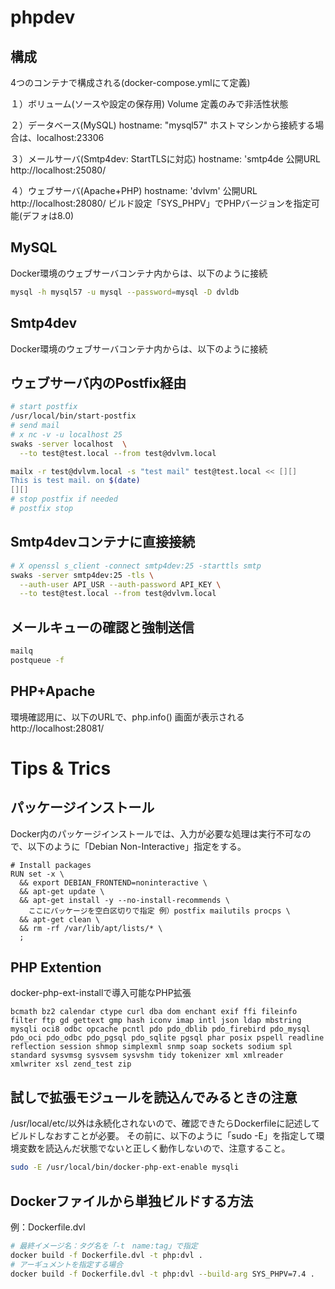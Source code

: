phpdev
==========

構成
----------
4つのコンテナで構成される(docker-compose.ymlにて定義)

１）ボリューム(ソースや設定の保存用)
Volume 定義のみで非活性状態

２）データベース(MySQL)
hostname: "mysql57"
ホストマシンから接続する場合は、localhost:23306

３）メールサーバ(Smtp4dev: StartTLSに対応)
hostname: 'smtp4de
公開URL http://localhost:25080/

４）ウェブサーバ(Apache+PHP)
hostname: 'dvlvm'
公開URL http://localhost:28080/
ビルド設定「SYS_PHPV」でPHPバージョンを指定可能(デフォは8.0)

MySQL
----------
Docker環境のウェブサーバコンテナ内からは、以下のように接続

```bash
mysql -h mysql57 -u mysql --password=mysql -D dvldb
```

Smtp4dev
----------
Docker環境のウェブサーバコンテナ内からは、以下のように接続
## ウェブサーバ内のPostfix経由
```bash
# start postfix
/usr/local/bin/start-postfix
# send mail
# x nc -v -u localhost 25
swaks -server localhost  \
  --to test@test.local --from test@dvlvm.local

mailx -r test@dvlvm.local -s "test mail" test@test.local << [][]
This is test mail. on $(date)
[][]
# stop postfix if needed
# postfix stop
```
## Smtp4devコンテナに直接接続
```bash
# X openssl s_client -connect smtp4dev:25 -starttls smtp
swaks -server smtp4dev:25 -tls \
  --auth-user API_USR --auth-password API_KEY \
  --to test@test.local --from test@dvlvm.local

```
## メールキューの確認と強制送信
```bash
mailq
postqueue -f
```


PHP+Apache
----------
環境確認用に、以下のURLで、php.info() 画面が表示される
http://localhost:28081/


Tips & Trics
==========
## パッケージインストール
Docker内のパッケージインストールでは、入力が必要な処理は実行不可なので、以下のように「Debian Non-Interactive」指定をする。

```
# Install packages
RUN set -x \
  && export DEBIAN_FRONTEND=noninteractive \
  && apt-get update \
  && apt-get install -y --no-install-recommends \
    ここにパッケージを空白区切りで指定 例）postfix mailutils procps \
  && apt-get clean \
  && rm -rf /var/lib/apt/lists/* \
  ;
```

## PHP Extention
docker-php-ext-installで導入可能なPHP拡張
```
bcmath bz2 calendar ctype curl dba dom enchant exif ffi fileinfo filter ftp gd gettext gmp hash iconv imap intl json ldap mbstring mysqli oci8 odbc opcache pcntl pdo pdo_dblib pdo_firebird pdo_mysql pdo_oci pdo_odbc pdo_pgsql pdo_sqlite pgsql phar posix pspell readline reflection session shmop simplexml snmp soap sockets sodium spl standard sysvmsg sysvsem sysvshm tidy tokenizer xml xmlreader xmlwriter xsl zend_test zip
```

## 試しで拡張モジュールを読込んでみるときの注意
/usr/local/etc/以外は永続化されないので、確認できたらDockerfileに記述してビルドしなおすことが必要。
その前に、以下のように「sudo -E」を指定して環境変数を読込んだ状態でないと正しく動作しないので、注意すること。
```bash
sudo -E /usr/local/bin/docker-php-ext-enable mysqli
```

## Dockerファイルから単独ビルドする方法
例：Dockerfile.dvl
```bash
# 最終イメージ名：タグ名を「-t　name:tag」で指定
docker build -f Dockerfile.dvl -t php:dvl .
# アーギュメントを指定する場合
docker build -f Dockerfile.dvl -t php:dvl --build-arg SYS_PHPV=7.4 .
```

